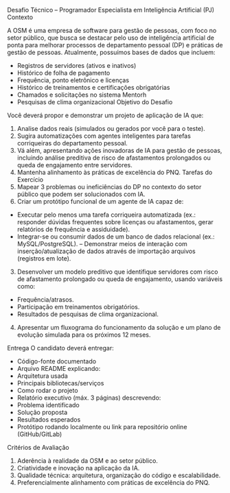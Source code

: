 Desafio Técnico – Programador Especialista em Inteligência Artificial (PJ)
Contexto

A OSM é uma empresa de software para gestão de pessoas, com foco no setor público, que
busca se destacar pelo uso de inteligência artificial de ponta para melhorar processos de
departamento pessoal (DP) e práticas de gestão de pessoas. Atualmente, possuímos bases
de dados que incluem:
- Registros de servidores (ativos e inativos)
- Histórico de folha de pagamento
- Frequência, ponto eletrônico e licenças
- Histórico de treinamentos e certificações obrigatórias
- Chamados e solicitações no sistema Mentorh
- Pesquisas de clima organizacional
Objetivo do Desafio

Você deverá propor e demonstrar um projeto de aplicação de IA que:
1. Analise dados reais (simulados ou gerados por você para o teste).
2. Sugira automatizações com agentes inteligentes para tarefas corriqueiras do
departamento pessoal.
3. Vá além, apresentando ações inovadoras de IA para gestão de pessoas, incluindo análise
preditiva de risco de afastamentos prolongados ou queda de engajamento entre servidores.
4. Mantenha alinhamento às práticas de excelência do PNQ.
Tarefas do Exercício
1. Mapear 3 problemas ou ineficiências do DP no contexto do setor público que podem ser
solucionados com IA.
2. Criar um protótipo funcional de um agente de IA capaz de:
 - Executar pelo menos uma tarefa corriqueira automatizada (ex.: responder dúvidas
frequentes sobre licenças ou afastamentos, gerar relatórios de frequência e assiduidade).
 - Integrar-se ou consumir dados de um banco de dados relacional (ex.:
MySQL/PostgreSQL).
– Demonstrar meios de interação com inserção/atualização de dados através de importação
arquivos (registros em lote).
3. Desenvolver um modelo preditivo que identifique servidores com risco de afastamento
prolongado ou queda de engajamento, usando variáveis como:
 - Frequência/atrasos.
 - Participação em treinamentos obrigatórios.
 - Resultados de pesquisas de clima organizacional.
4. Apresentar um fluxograma do funcionamento da solução e um plano de evolução
simulada para os próximos 12 meses.


Entrega
O candidato deverá entregar:
- Código-fonte documentado
- Arquivo README explicando:
 - Arquitetura usada
 - Principais bibliotecas/serviços
 - Como rodar o projeto
- Relatório executivo (máx. 3 páginas) descrevendo:
 - Problema identificado
 - Solução proposta
 - Resultados esperados
- Protótipo rodando localmente ou link para repositório online (GitHub/GitLab)


Critérios de Avaliação
1. Aderência à realidade da OSM e ao setor público.
2. Criatividade e inovação na aplicação da IA.
3. Qualidade técnica: arquitetura, organização do código e escalabilidade.
4. Preferencialmente alinhamento com práticas de excelência do PNQ.